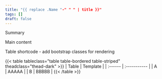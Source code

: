 ```yaml
---
title: "{{ replace .Name "-" " " | title }}"
tags: []
draft: false
---
```


Summary

<!--more-->

Main content

Table shortcode - add bootstrap classes for rendering

{{< table tableclass="table table-bordered table-striped" theadclass="thead-dark" >}}
| Table | Template |
| :------ | :----------- |
| A       | AAAAA |
| B       | BBBBB |
{{< /table >}}
